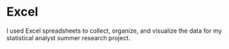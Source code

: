 # Excel
I used Excel spreadsheets to collect,  organize, and visualize the data for my statistical analyst summer research project.  
